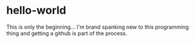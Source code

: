 # hello-world
This is only the beginning...
I'm brand spanking new to this programming thing and getting a github is part of the process.
